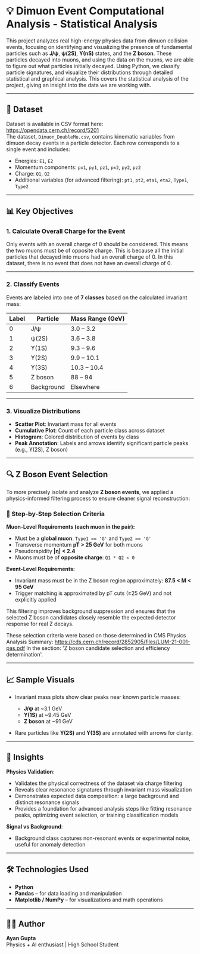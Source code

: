 # 💡 Dimuon Event Computational Analysis - Statistical Analysis

This project analyzes real high-energy physics data from dimuon collision events, focusing on identifying and visualizing the presence of fundamental particles such as **J/ψ**, **ψ(2S)**, **ϒ(nS)** states, and the **Z boson**. These particles decayed into muons, and using the data on the muons, we are able to figure out what particles initially decayed. Using Python, we classify particle signatures, and visualize their distributions through detailed statistical and graphical analysis. This covers the statistical analysis of the project, giving an insight into the data we are working with.

---

## 📁 Dataset

Dataset is available in CSV format here: https://opendata.cern.ch/record/5201  
The dataset, `Dimuon_DoubleMu.csv`, contains kinematic variables from dimuon decay events in a particle detector. Each row corresponds to a single event and includes:

- Energies: `E1`, `E2`  
- Momentum components: `px1`, `py1`, `pz1`, `px2`, `py2`, `pz2`  
- Charge: `Q1`, `Q2`  
- Additional variables (for advanced filtering): `pt1`, `pt2`, `eta1`, `eta2`, `Type1`, `Type2`

---

## 📊 Key Objectives

### 1. Calculate Overall Charge for the Event  
Only events with an overall charge of 0 should be considered. This means the two muons must be of opposite charge. This is because all the initial particles that decayed into muons had an overall charge of 0. In this dataset, there is no event that does not have an overall charge of 0.

---

### 2. Classify Events

Events are labeled into one of **7 classes** based on the calculated invariant mass:

| Label | Particle    | Mass Range (GeV) |
|-------|-------------|------------------|
| 0     | J/ψ         | 3.0 – 3.2        |
| 1     | ψ(2S)       | 3.6 – 3.8        |
| 2     | ϒ(1S)       | 9.3 – 9.6        |
| 3     | ϒ(2S)       | 9.9 – 10.1       |
| 4     | ϒ(3S)       | 10.3 – 10.4      |
| 5     | Z boson     | 88 – 94          |
| 6     | Background  | Elsewhere        |

---

### 3. Visualize Distributions

- **Scatter Plot**: Invariant mass for all events  
- **Cumulative Plot**: Count of each particle class across dataset  
- **Histogram**: Colored distribution of events by class  
- **Peak Annotation**: Labels and arrows identify significant particle peaks (e.g., ϒ(2S), Z boson)

---

## 🔍 Z Boson Event Selection

To more precisely isolate and analyze **Z boson events**, we applied a physics-informed filtering process to ensure cleaner signal reconstruction:

### 🔬 Step-by-Step Selection Criteria

**Muon-Level Requirements (each muon in the pair):**
- Must be a **global muon**: `Type1 == 'G'` and `Type2 == 'G'`
- Transverse momentum **pT > 25 GeV** for both muons
- Pseudorapidity **|η| < 2.4**
- Muons must be of **opposite charge**: `Q1 * Q2 < 0`

**Event-Level Requirements:**
- Invariant mass must be in the Z boson region approximately: **87.5 < M < 95 GeV**
- Trigger matching is approximated by pT cuts (≥25 GeV) and not explicitly applied

This filtering improves background suppression and ensures that the selected Z boson candidates closely resemble the expected detector response for real Z decays.

These selection criteria were based on those determined in CMS Physics Analysis Summary: https://cds.cern.ch/record/2852905/files/LUM-21-001-pas.pdf
In the section: 'Z boson candidate selection and efficiency determination'.

---

## 📈 Sample Visuals

- Invariant mass plots show clear peaks near known particle masses:
  - **J/ψ** at ~3.1 GeV  
  - **ϒ(1S)** at ~9.45 GeV  
  - **Z boson** at ~91 GeV  

- Rare particles like **ϒ(2S)** and **ϒ(3S)** are annotated with arrows for clarity.

---

## 🧠 Insights

**Physics Validation**:
- Validates the physical correctness of the dataset via charge filtering
- Reveals clear resonance signatures through invariant mass visualization
- Demonstrates expected data composition: a large background and distinct resonance signals
- Provides a foundation for advanced analysis steps like fitting resonance peaks, optimizing event selection, or training classification models

**Signal vs Background**:
- Background class captures non-resonant events or experimental noise, useful for anomaly detection

---

## 🛠️ Technologies Used

- **Python**
- **Pandas** – for data loading and manipulation  
- **Matplotlib / NumPy** – for visualizations and math operations  

---

## 🙋‍♂️ Author

**Ayan Gupta**  
Physics + AI enthusiast | High School Student
